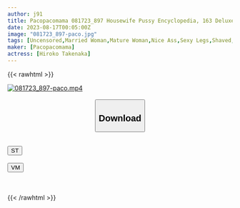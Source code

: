 ```yaml
---
author: j91
title: Pacopacomama 081723_897 Housewife Pussy Encyclopedia, 163 Deluxe Edition Takako Sugiyama Hiroko Nakanishi Hiroko Takenaka
date: 2023-08-17T00:05:00Z
image: "081723_897-paco.jpg"
tags: [Uncensored,Married Woman,Mature Woman,Nice Ass,Sexy Legs,Shaved,Slender ]
maker: [Pacopacomama]
actress: [Hiroko Takenaka]
---
```



{{< rawhtml >}}

<div class="video" data-videoid="YW14VYPJ49hB9g">
    <a href="javascript:;">
        <img src="https://my.j91.asia/posts/081723_897-paco/081723_897-paco.jpg" width="WIDTH" height="HEIGHT" alt="081723_897-paco.mp4" loading="lazy">
    </a>
</div>

<script type="text/javascript" src="https://j91.asia/asset/on-demand-st.js"></script>

<br>
  <link rel="stylesheet" href="https://j91.asia/asset/bs5.css">
  
  <center>
  <button class="btn btn-primary" type="button" data-bs-toggle="collapse" data-bs-target=".multi-collapse" aria-expanded="false" aria-controls="multiCollapseExample1 multiCollapseExample2"><h2>Download</h2></button></center>
</p>
<div class="row">
  <div class="col">
    <div class="collapse multi-collapse" id="multiCollapseExample1">
      <div class="card card-body">
	      	      <br>
<div class="buttons">  
<a href="https://streamtape.to/v/YW14VYPJ49hB9g"><button class="btn-hover color-3"><i class="fa fa-download"></i> ST</button></a></div>
    </div>
  </div>
</div>
  <div class="col">
    <div class="collapse multi-collapse" id="multiCollapseExample2">
      <div class="card card-body">
	      <br>
<div class="buttons">
    <a href="https://vidmoly.to/st0vqo7bz9kk.html"><button class="btn-hover color-9"><i class="fa fa-download"></i> VM</button></a></div>
<br><br>
      </div>
    </div>
  </div>
</div>

{{< /rawhtml >}}
